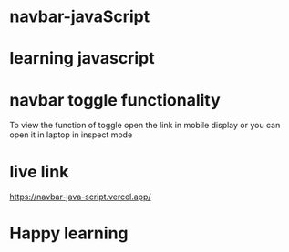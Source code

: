 ﻿# navbar-javaScript
# learning javascript
# navbar toggle functionality
To view the function of toggle open the link in mobile display or you can open it in laptop in inspect mode
# live link 
https://navbar-java-script.vercel.app/
# Happy learning
